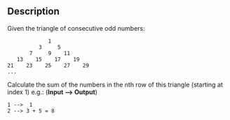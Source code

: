 ## **Description**  
  
Given the triangle of consecutive odd numbers:

```plaintext
             1
          3     5
       7     9    11
   13    15    17    19
21    23    25    27    29
...
```

Calculate the sum of the numbers in the nth row of this triangle (starting at index 1) e.g.: (**Input --> Output**)

```plaintext
1 -->  1
2 --> 3 + 5 = 8
```
